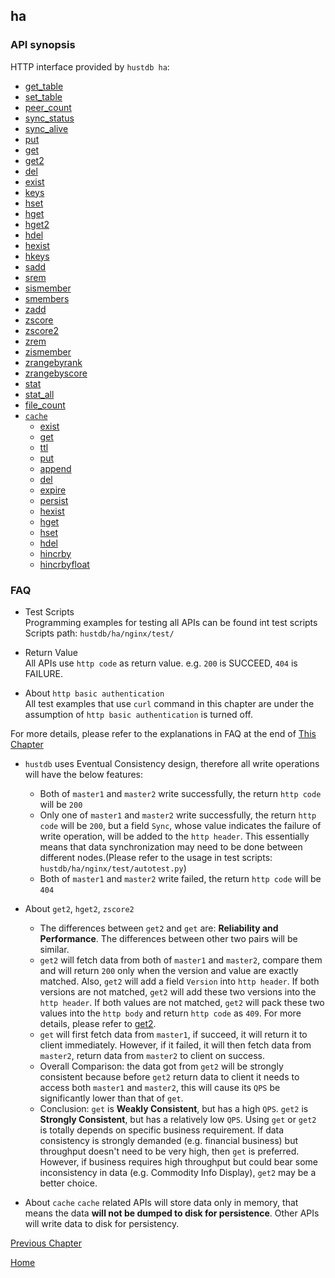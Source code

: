 ha
--

### API synopsis ###

HTTP interface provided by `hustdb ha`:

* [get_table](ha/get_table.md)
* [set_table](ha/set_table.md)
* [peer_count](ha/peer_count.md)
* [sync_status](ha/sync_status.md)
* [sync_alive](ha/sync_alive.md)
* [put](ha/put.md)
* [get](ha/get.md)
* [get2](ha/get2.md)
* [del](ha/del.md)
* [exist](ha/exist.md)
* [keys](ha/keys.md)
* [hset](ha/hset.md)
* [hget](ha/hget.md)
* [hget2](ha/hget2.md)
* [hdel](ha/hdel.md)
* [hexist](ha/hexist.md)
* [hkeys](ha/hkeys.md)
* [sadd](ha/sadd.md)
* [srem](ha/srem.md)
* [sismember](ha/sismember.md)
* [smembers](ha/smembers.md)
* [zadd](ha/zadd.md)
* [zscore](ha/zscore.md)
* [zscore2](ha/zscore2.md)
* [zrem](ha/zrem.md)
* [zismember](ha/zismember.md)
* [zrangebyrank](ha/zrangebyrank.md)
* [zrangebyscore](ha/zrangebyscore.md)
* [stat](ha/stat.md)
* [stat_all](ha/stat_all.md)
* [file_count](ha/file_count.md)
* [`cache`](ha/cache.md)
    * [exist](ha/cache/exist.md)
    * [get](ha/cache/get.md)
    * [ttl](ha/cache/ttl.md)
    * [put](ha/cache/put.md)
    * [append](ha/cache/append.md)
    * [del](ha/cache/del.md)
    * [expire](ha/cache/expire.md)
    * [persist](ha/cache/persist.md)
    * [hexist](ha/cache/hexist.md)
    * [hget](ha/cache/hget.md)
    * [hset](ha/cache/hset.md)
    * [hdel](ha/cache/hdel.md)
    * [hincrby](ha/cache/hincrby.md)
    * [hincrbyfloat](ha/cache/hincrbyfloat.md)

### FAQ ###

* Test Scripts  
Programming examples for testing all APIs can be found int test scripts  
Scripts path: `hustdb/ha/nginx/test/`

* Return Value  
All APIs use `http code` as return value. e.g. `200` is SUCCEED, `404` is FAILURE.

* About `http basic authentication`  
All test examples that use `curl` command in this chapter are under the assumption of `http basic authentication` is turned off.

For more details, please refer to the explanations in FAQ at the end of [This Chapter](../advanced/ha/nginx.md) 

* `hustdb` uses Eventual Consistency design, therefore all write operations will have the below features:
    * Both of `master1` and `master2` write successfully, the return `http code` will be `200`
    * Only one of `master1` and `master2` write successfully, the return `http code` will be `200`, but a field `Sync`, whose value indicates the failure of write operation, will be added to the `http header`. This essentially means that data synchronization may need to be done between different nodes.(Please refer to the usage in test scripts: `hustdb/ha/nginx/test/autotest.py`)
    * Both of `master1` and `master2` write failed, the return `http code` will be `404`

* About `get2`, `hget2`, `zscore2`
    * The differences between `get2` and `get` are: **Reliability and Performance**. The differences between other two pairs will be similar.
    * `get2` will fetch data from both of `master1` and `master2`, compare them and will return `200` only when the version and value are exactly matched. Also, `get2` will add a field `Version` into `http header`. If both versions are not matched, `get2` will add these two versions into the `http header`. If both values are not matched, `get2` will pack these two values into the `http body` and return `http code` as `409`. For more details, please refer to [get2](ha/get2.md).
    * `get` will first fetch data from `master1`, if succeed, it will return it to client immediately. However, if it failed, it will then fetch data from `master2`, return data from `master2` to client on success.
    * Overall Comparison: the data got from `get2` will be strongly consistent because before `get2` return data to client it needs to access both `master1` and `master2`, this will cause its `QPS` be significantly lower than that of `get`.
    * Conclusion: `get` is **Weakly Consistent**, but has a high `QPS`. `get2` is **Strongly Consistent**, but has a relatively low `QPS`. Using `get` or `get2` is totally depends on specific business requirement. If data consistency is strongly demanded (e.g. financial business) but throughput doesn't need to be very high, then `get` is preferred. However, if business requires high throughput but could bear some inconsistency in data (e.g. Commodity Info Display), `get2` may be a better choice. 

* About `cache`
    `cache` related APIs will store data only in memory, that means the data **will not be dumped to disk for persistence**. Other APIs will write data to disk for persistency.

[Previous Chapter](index.md)

[Home](../index.md)